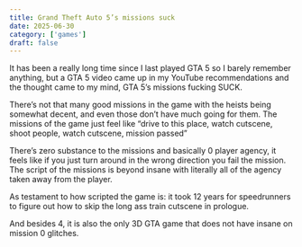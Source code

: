 ```yaml
---
title: Grand Theft Auto 5’s missions suck
date: 2025-06-30
category: ['games']
draft: false
---
```


It has been a really long time since I last played GTA 5 so I barely remember anything, but a GTA 5 video came up in my YouTube recommendations and the thought came to my mind, GTA 5’s missions fucking SUCK.

There’s not that many good missions in the game with the heists being somewhat decent, and even those don’t have much going for them. The missions of the game just feel like “drive to this place, watch cutscene, shoot people, watch cutscene, mission passed”

There’s zero substance to the missions and basically 0 player agency, it feels like if you just turn around in the wrong direction you fail the mission. The script of the missions is beyond insane with literally all of the agency taken away from the player.

As testament to how scripted the game is: it took 12 years for speedrunners to figure out how to skip the long ass train cutscene in prologue.

And besides 4, it is also the only 3D GTA game that does not have insane on mission 0 glitches.
